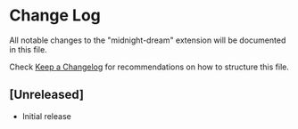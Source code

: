 # Change Log

All notable changes to the "midnight-dream" extension will be documented in this file.

Check [Keep a Changelog](http://keepachangelog.com/) for recommendations on how to structure this file.

## [Unreleased]

- Initial release
